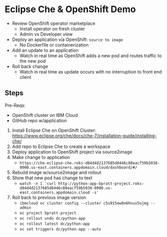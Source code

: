 # Eclipse Che & OpenShift Demo

- Review OpenShift operator marketplace
    - Install operator on fresh cluster
    - Admin vs Developer view
- Deploy an application via OpenShift: `source to image`
    - No Dockerfile or containerization
- Add an update to an application
    - Watch in real time as OpenShift adds a new pod and routes traffic to the new pod
- Roll back change
    - Watch in real time as update occurs with no interruption to front end client


## Steps
Pre-Reqs:
- OpenShift cluster on IBM Cloud
- GitHub repo w/application


1. Install Eclipse Che on OpenShift Cluster: https://www.eclipse.org/che/docs/che-7/installation-guide/installing-che/
2. Add repo to Eclipse Che to create a workspace
2. Deploy application to OpenShift project via source2image
3. Make change to application
    - `https://che-eclipse-che.roks-d84d4d2137685d8446c88eacf59b5038-0000.us-east.containers.appdomain.cloud/dashboard/#/`
4. Rebuild image w/source2image and rollout
5. Show that new pod has change to text
    - `watch -n 1 'curl http://python-app-bpratt-project.roks-d84d4d2137685d8446c88eacf59b5038-0000.us-east.containers.appdomain.cloud -s'`
6. Roll back to previous image version
    - `ibmcloud oc cluster config --cluster c5u915ew0n6hnuv5ujmg --admin`
    - `oc project bpratt-project`
    - `oc rollout undo dc/python-app`
    - `oc rollout latest dc/python-app`
    - `oc set triggers dc/python-app --auto`